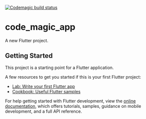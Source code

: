 [![Codemagic build status](<https://api.codemagic.io/apps/683d4352fbfe96fe5d991601/iOS&AndroidWorkflow(DEV)/status_badge.svg>)](<https://codemagic.io/app/683d4352fbfe96fe5d991601/iOS&AndroidWorkflow(DEV)/latest_build>)

# code_magic_app

A new Flutter project.

## Getting Started

This project is a starting point for a Flutter application.

A few resources to get you started if this is your first Flutter project:

- [Lab: Write your first Flutter app](https://docs.flutter.dev/get-started/codelab)
- [Cookbook: Useful Flutter samples](https://docs.flutter.dev/cookbook)

For help getting started with Flutter development, view the
[online documentation](https://docs.flutter.dev/), which offers tutorials,
samples, guidance on mobile development, and a full API reference.

